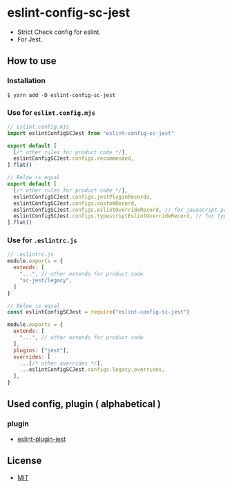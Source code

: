 # eslint-config-sc-jest
- Strict Check config for eslint.
- For Jest.

## How to use
### Installation

```shell
$ yarn add -D eslint-config-sc-jest
```

### Use for `eslint.config.mjs`

```javascript
// eslint.config.mjs
import eslintConfigSCJest from "eslint-config-sc-jest"

export default [
  [/* other rules for product code */],
  eslintConfigSCJest.configs.recommended,
].flat()

// Below is equal
export default [
  [/* other rules for product code */],
  eslintConfigSCJest.configs.jestPluginRecords,
  eslintConfigSCJest.configs.customRecord,
  eslintConfigSCJest.configs.eslintOverrideRecord, // for javascript project
  eslintConfigSCJest.configs.typescriptEslintOverrideRecord, // for typecript project
].flat()
```

### Use for `.eslintrc.js`

```javascript
// .eslintrc.js
module.exports = {
  extends: [
    "...", // other extends for product code
    "sc-jest/legacy",
  ]
}

// Below is equal
const eslintConfigSCJest = require("eslint-config-sc-jest")

module.exports = {
  extends: [
    "...", // other extends for product code
  ],
  plugins: ["jest"],
  overrides: [
    ...[/* other overrides */],
    ...eslintConfigSCJest.configs.legacy.overrides,
  ],
}
```

## Used config, plugin ( alphabetical )
### plugin
- [eslint-plugin-jest](https://www.npmjs.com/package/eslint-plugin-jest)

## License
- [MIT](LICENSE)
